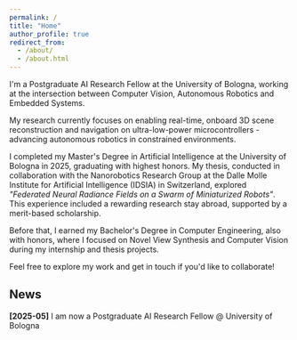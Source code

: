```yaml
---
permalink: /
title: "Home"
author_profile: true
redirect_from: 
  - /about/
  - /about.html
---
```


<!-- Postgraduate AI Research Fellow at the University of Bologna, working on embedding Neural Radiance Fields on swarms of nano-UAVs for onboard scene reconstruction and navigation. 

Graduated with honors in 2025 from the Master's Degree in Artificial Intelligence from the same institution, with a Research Thesis in collaboration with the Nanorobotics Research Group (Dalle Molle Institute for Artificial Intelligence, Lugano, Switzerland). 

Previously, graduated with honors in 2022 from the Bachelor's Degree in Computer Engineering, with an internship and thesis focused on Novel View Synthesis and Computer Vision. -->

I'm a Postgraduate AI Research Fellow at the University of Bologna, working at the intersection between Computer Vision, Autonomous Robotics and Embedded Systems. 

My research currently focuses on enabling real-time, onboard 3D scene reconstruction and navigation on ultra-low-power microcontrollers - advancing autonomous robotics in constrained environments.

I completed my Master's Degree in Artificial Intelligence at the University of Bologna in 2025, graduating with highest honors. 
My thesis, conducted in collaboration with the Nanorobotics Research Group at the Dalle Molle Institute for Artificial Intelligence (IDSIA) in Switzerland, explored _"Federated Neural Radiance Fields on a Swarm of Miniaturized Robots"_. 
This experience included a rewarding research stay abroad, supported by a merit-based scholarship.

Before that, I earned my Bachelor's Degree in Computer Engineering, also with honors, where I focused on Novel View Synthesis and Computer Vision during my internship and thesis projects.

Feel free to explore my work and get in touch if you'd like to collaborate!

News <!-- Keep only the most recent 10! -->
-----
**[2025-05]** I am now a Postgraduate AI Research Fellow @ University of Bologna
